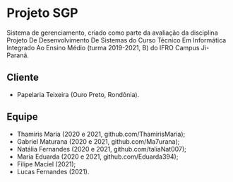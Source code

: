 # Projeto SGP
Sistema de gerenciamento, criado como parte da avaliação da disciplina Projeto De Desenvolvimento De Sistemas
do Curso Técnico Em Informática Integrado Ao Ensino Médio (turma 2019-2021, B) do IFRO Campus Ji-Paraná.

## Cliente
- Papelaria Teixeira (Ouro Preto, Rondônia).

## Equipe
- Thamiris Maria (2020 e 2021, github.com/ThamirisMaria);
- Gabriel Maturana (2020 e 2021, github.com/Ma7urana);
- Natália Fernandes (2020 e 2021, github.com/taliaNat007);
- Maria Eduarda (2020 e 2021, github.com/Eduarda394);
- Filipe Maciel (2021);
- Lucas Fernandes (2021).
